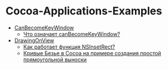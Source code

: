 # Cocoa-Applications-Examples

  - [CanBecomeKeyWindow][cbkv-repo-url]
      - [Что означает canBecomeKeyWindow?][cbkv-post-url]
  - [DrawingOnView][dov-repo-url]
      - [Как работает функция NSInsetRect?][dov-inset-post-url]
      - [Кривые Безье в Cocoa на примере создания простой прямоугольной выноски][dov-bezier-post-url]

   [cbkv-repo-url]: <https://github.com/devtype-blogspot-com/Cocoa-Applications-Examples/tree/master/CanBecomeKeyWindow>
   [cbkv-post-url]: <http://devtype.blogspot.com/2016/01/Chto-oznachaet-canBecomeKeyWindow.html>
   [dov-repo-url]: <https://github.com/devtype-blogspot-com/Cocoa-Applications-Examples/tree/master/DrawingOnView>
   [dov-bezier-post-url]: <http://devtype.blogspot.com/2016/01/Krivye-Beze-v-Cocoa.html>
   [dov-inset-post-url]: <http://devtype.blogspot.com/2016/01/Kak-rabotaet-funktsiya-NSInsetRect.html>
